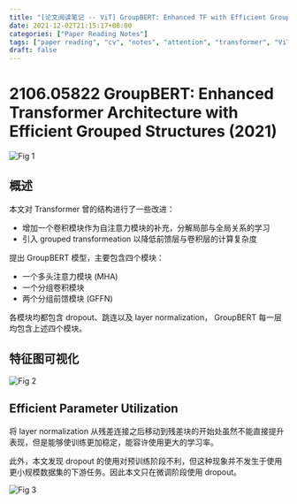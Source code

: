 ```yaml
---
title: "[论文阅读笔记 -- ViT] GroupBERT: Enhanced TF with Efficient Grouped Structures (2021)"
date: 2021-12-02T21:15:17+08:00
categories: ["Paper Reading Notes"]
tags: ["paper reading", "cv", "notes", "attention", "transformer", "ViT", "CNN", "nlp"]
draft: false
---
```


# 2106.05822 GroupBERT: Enhanced Transformer Architecture with Efficient Grouped Structures (2021)

![Fig 1](/images/2021/PRN134/1.png)

## 概述

本文对 Transformer 曾的结构进行了一些改进：  

+ 增加一个卷积模块作为自注意力模块的补充，分解局部与全局关系的学习
+ 引入 grouped transformeation 以降低前馈层与卷积层的计算复杂度

提出 GroupBERT 模型，主要包含四个模块：  

+ 一个多头注意力模块 (MHA)
+ 一个分组卷积模块
+ 两个分组前馈模块 (GFFN)

各模块均都包含 dropout、跳连以及 layer normalization， GroupBERT 每一层均包含上述四个模块。  

## 特征图可视化
![Fig 2](/images/2021/PRN134/2.png)

## Efficient Parameter Utilization

将 layer normalization 从残差连接之后移动到残差块的开始处虽然不能直接提升表现，但是能够使训练更加稳定，能容许使用更大的学习率。  

此外，本文发现 dropout 的使用对预训练阶段不利，但这种现象并不发生于使用更小规模数据集的下游任务。因此本文只在微调阶段使用 dropout。  

![Fig 3](/images/2021/PRN134/3.png)
